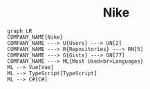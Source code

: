 <h1 align="center">Nike</h1>

```mermaid
graph LR
COMPANY_NAME{Nike}
COMPANY_NAME ---> U{Users} ---> UN[2]
COMPANY_NAME ---> R{Repositories} ---> RN[5]
COMPANY_NAME ---> G{Gists} ---> GN[77]
COMPANY_NAME ---> ML{Most Used<br>Languages}
ML --> Vue[Vue]
ML --> TypeScript[TypeScript]
ML --> C#[C#]
```
